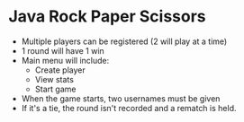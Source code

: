 # Java Rock Paper Scissors

* Multiple players can be registered (2 will play at a time)
* 1 round will have 1 win
* Main menu will include:
	* Create player
	* View stats
	* Start game
* When the game starts, two usernames must be given
* If it's a tie, the round isn't recorded and a rematch is held.

